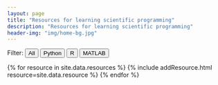 ```yaml
---
layout: page
title: "Resources for learning scientific programming"
description: "Resources for learning scientific programming"
header-img: "img/home-bg.jpg"
---
```


Filter: 
<button type="button" class="btn btn-xs btn-default" data-rel="All">All</button>
<button type="button" class="btn btn-xs btn-success" data-rel="Python">Python</button>
<button type="button" class="btn btn-xs btn-danger" data-rel="R">R</button>
<button type="button" class="btn btn-xs btn-primary" data-rel="Matlab">MATLAB</button>

<div class="row">

{% for resource in site.data.resources %}
	{% include addResource.html resource=site.data.resource %}
{% endfor %}

</div>

